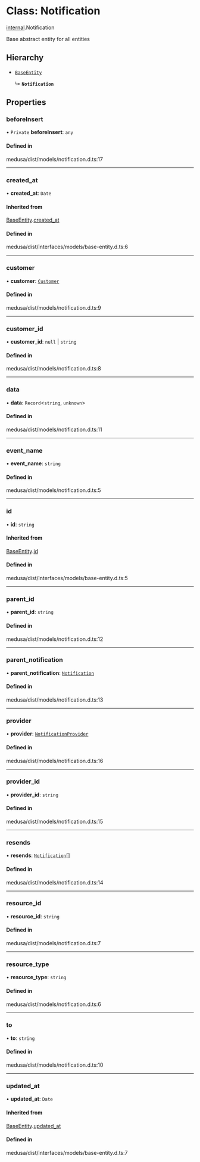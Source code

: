# Class: Notification

[internal](../modules/internal-11.md).Notification

Base abstract entity for all entities

## Hierarchy

- [`BaseEntity`](internal.BaseEntity.md)

  ↳ **`Notification`**

## Properties

### beforeInsert

• `Private` **beforeInsert**: `any`

#### Defined in

medusa/dist/models/notification.d.ts:17

___

### created\_at

• **created\_at**: `Date`

#### Inherited from

[BaseEntity](internal.BaseEntity.md).[created_at](internal.BaseEntity.md#created_at)

#### Defined in

medusa/dist/interfaces/models/base-entity.d.ts:6

___

### customer

• **customer**: [`Customer`](internal.Customer.md)

#### Defined in

medusa/dist/models/notification.d.ts:9

___

### customer\_id

• **customer\_id**: ``null`` \| `string`

#### Defined in

medusa/dist/models/notification.d.ts:8

___

### data

• **data**: `Record`<`string`, `unknown`\>

#### Defined in

medusa/dist/models/notification.d.ts:11

___

### event\_name

• **event\_name**: `string`

#### Defined in

medusa/dist/models/notification.d.ts:5

___

### id

• **id**: `string`

#### Inherited from

[BaseEntity](internal.BaseEntity.md).[id](internal.BaseEntity.md#id)

#### Defined in

medusa/dist/interfaces/models/base-entity.d.ts:5

___

### parent\_id

• **parent\_id**: `string`

#### Defined in

medusa/dist/models/notification.d.ts:12

___

### parent\_notification

• **parent\_notification**: [`Notification`](internal-11.Notification.md)

#### Defined in

medusa/dist/models/notification.d.ts:13

___

### provider

• **provider**: [`NotificationProvider`](internal-11.NotificationProvider.md)

#### Defined in

medusa/dist/models/notification.d.ts:16

___

### provider\_id

• **provider\_id**: `string`

#### Defined in

medusa/dist/models/notification.d.ts:15

___

### resends

• **resends**: [`Notification`](internal-11.Notification.md)[]

#### Defined in

medusa/dist/models/notification.d.ts:14

___

### resource\_id

• **resource\_id**: `string`

#### Defined in

medusa/dist/models/notification.d.ts:7

___

### resource\_type

• **resource\_type**: `string`

#### Defined in

medusa/dist/models/notification.d.ts:6

___

### to

• **to**: `string`

#### Defined in

medusa/dist/models/notification.d.ts:10

___

### updated\_at

• **updated\_at**: `Date`

#### Inherited from

[BaseEntity](internal.BaseEntity.md).[updated_at](internal.BaseEntity.md#updated_at)

#### Defined in

medusa/dist/interfaces/models/base-entity.d.ts:7
